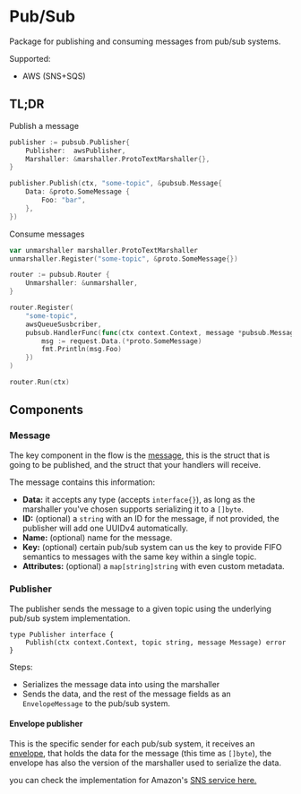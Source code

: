# Pub/Sub

Package for publishing and consuming messages from pub/sub systems.

Supported:
 * AWS (SNS+SQS)

## TL;DR
Publish a message
```go
publisher := pubsub.Publisher{
	Publisher:  awsPublisher,
	Marshaller: &marshaller.ProtoTextMarshaller{},
}

publisher.Publish(ctx, "some-topic", &pubsub.Message{
    Data: &proto.SomeMessage {
    	Foo: "bar",
    },
})
```

Consume messages
```go
var unmarshaller marshaller.ProtoTextMarshaller
unmarshaller.Register("some-topic", &proto.SomeMessage{})

router := pubsub.Router {
	Unmarshaller: &unmarshaller,
}

router.Register(
    "some-topic",
    awsQueueSusbcriber,
    pubsub.HandlerFunc(func(ctx context.Context, message *pubsub.Message) error {
        msg := request.Data.(*proto.SomeMessage)
        fmt.Println(msg.Foo)
    })
)

router.Run(ctx)
```

## Components
### Message
The key component in the flow is the [message](message.go#L18), this is the struct that 
is going to be published, and the struct that your handlers will receive.

The message contains this information:
* **Data:** it accepts any type (accepts `interface{}`), as long as the marshaller
you've chosen supports serializing it to a `[]byte`.
* **ID:** (optional) a `string` with an ID for the message, if not provided, the publisher
 will add one UUIDv4 automatically.
* **Name:** (optional) name for the message.
* **Key:** (optional) certain pub/sub system can us the key to provide FIFO semantics to
messages with the same key within a single topic.
* **Attributes:** (optional) a `map[string]string` with even custom metadata.

### Publisher
The publisher sends the message to a given topic using the underlying pub/sub system implementation.

```
type Publisher interface {
	Publish(ctx context.Context, topic string, message Message) error
}
``` 

Steps:
* Serializes the message data into using the marshaller
* Sends the data, and the rest of the message fields
as an `EnvelopeMessage` to the pub/sub system.

#### Envelope publisher
This is the specific sender for each pub/sub system, it receives an [envelope](publisher.go#L8), that holds
the data for the message (this time as `[]byte`), the envelope has also the version of the marshaller 
used to serialize the data. 

you can check the implementation for Amazon's [SNS service here.](aws/publisher.go#L22)
